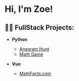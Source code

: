 <h1>Hi, I'm Zoe! <br/></h1>

<h2>👩‍💻 FullStack Projects:</h2>

- <b>Python</b>
  - [Anagram Hunt](https://github.com/zkp117/PythonAnagramHunt)
  - [Math Game](https://github.com/zkp117/PythonMathGame)
    <br>
    
- <b>Vue</b>
    - [MathFacts.com]()

<!--
